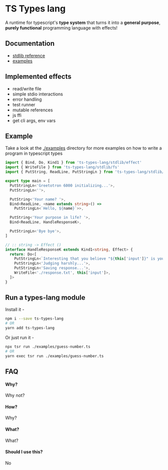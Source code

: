 # TS Types lang
A runtime for typescript's **type system** that turns it into a **general purpose**, **purely functional** programming language with effects!


## Documentation
- [stdlib reference](./docs/modules.md)
- [examples](./examples/)


## Implemented effects
  * read/write file
  * simple stdio interactions
  * error handling
  * test runner
  * mutable references
  * js ffi
  * get cli args, env vars


## Example

Take a look at the [./examples](./examples/) directory for more examples on how to write a program in typescript types

```typescript
import { Bind, Do, Kind1 } from 'ts-types-lang/stdlib/effect'
import { WriteFile } from 'ts-types-lang/stdlib/fs'
import { PutString, ReadLine, PutStringLn } from 'ts-types-lang/stdlib/stdio'

export type main = [
  PutStringLn<'Greetotron 6000 initializing...'>,
  PutStringLn<''>,

  PutString<'Your name? '>,
  Bind<ReadLine, <name extends string>() =>
    PutStringLn<`Hello, ${name}`>>,

  PutString<'Your purpose in life? '>,
  Bind<ReadLine, HandleResponseK>,

  PutStringLn<'Bye bye'>,
]

// :: string -> Effect ()
interface HandleResponseK extends Kind1<string, Effect> {
  return: Do<[
    PutStringLn<`Interesting that you believe "${this['input']}" is your purpose. Hmmmm...`>,
    PutStringLn<'Judging harshly...'>,
    PutStringLn<'Saving response...'>,
    WriteFile<'./response.txt', this['input']>,
  ]>
}
```


## Run a types-lang module

Install it -
```bash
npm i --save ts-types-lang
# OR
yarn add ts-types-lang
```

Or just run it -
```bash
npx tsr run ./examples/guess-number.ts
# OR
yarn exec tsr run ./examples/guess-number.ts
```


## FAQ

#### Why?
Why not?

#### How?
Why?

#### What?
What?

#### Should I use this?
No

